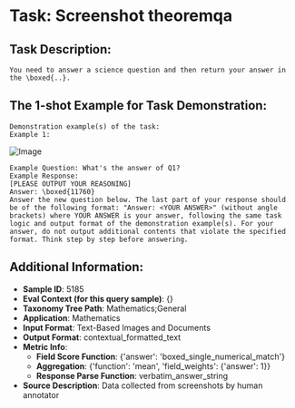 # Task: Screenshot theoremqa

## Task Description:

```
You need to answer a science question and then return your answer in the \boxed{..}.
```

## The 1-shot Example for Task Demonstration:

```
Demonstration example(s) of the task:
Example 1:
```

![Image](f1.png)

```
Example Question: What's the answer of Q1?
Example Response:
[PLEASE OUTPUT YOUR REASONING]
Answer: \boxed{11760}
Answer the new question below. The last part of your response should be of the following format: "Answer: <YOUR ANSWER>" (without angle brackets) where YOUR ANSWER is your answer, following the same task logic and output format of the demonstration example(s). For your answer, do not output additional contents that violate the specified format. Think step by step before answering.
```

## Additional Information:

- **Sample ID**: 5185
- **Eval Context (for this query sample)**: {}
- **Taxonomy Tree Path**: Mathematics;General
- **Application**: Mathematics
- **Input Format**: Text-Based Images and Documents
- **Output Format**: contextual_formatted_text
- **Metric Info**:
  - **Field Score Function**: {'answer': 'boxed_single_numerical_match'}
  - **Aggregation**: {'function': 'mean', 'field_weights': {'answer': 1}}
  - **Response Parse Function**: verbatim_answer_string
- **Source Description**: Data collected from screenshots by human annotator
